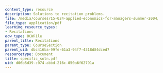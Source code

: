 ```yaml
---
content_type: resource
description: Solutions to recitation problems.
file: /media/courses/15-024-applied-economics-for-managers-summer-2004/d06b5d39c074abbd216c050a6f62791a_specific_soln.pdf
file_type: application/pdf
learning_resource_types:
- Recitations
ocw_type: OCWFile
parent_title: Recitations
parent_type: CourseSection
parent_uid: dbc416ba-99fe-61a3-94f7-4318d84dced7
resourcetype: Document
title: specific_soln.pdf
uid: d06b5d39-c074-abbd-216c-050a6f62791a
---
```

